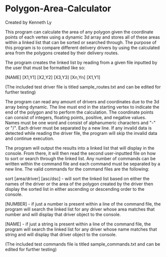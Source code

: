 # Polygon-Area-Calculator
Created by Kenneth Ly 

This program can calculate the area of any polygon given the coordinate points
of each vertex using a dynamic 3d array and stores all of these areas within a linked list 
that can be sorted or searched through. The purpose of this program is to compare
different delivery drivers by using the calculated area from the polygons created by their 
delivery routes.

The program creates the linked list by reading from a given file inputted by the user that 
must be formatted like so:

[NAME] [X1,Y1] [X2,Y2] [X3,Y3] [Xn,Yn] [X1,Y1]

(The included test driver file is titled sample_routes.txt and can be edited for further testing)

The program can read any amount of drivers and coordinates due to the 3d array being dynamic. 
The line must end in the starting vertex to indicate the end of the polygon and to 
perform the calculation. The coordinate points can consist of integers, floating points,
positive, and negative values. Names must be one word and consist of alphanumeric characters
and "-" or "/". Each driver must be separated by a new line. If any invalid data is detected 
while reading the driver file, the program will skip the invalid data and continue execution.

The program will output the results into a linked list that will display in the console. From there,
it will then read the second user-inputted file on how to sort or search through the linked list. 
Any number of commands can be written within the command file and each command must be separated by a 
new line. The valid commands for the command files are the following:

sort [area/driver] [asc/dsc] - will sort the linked list based on either the names of the driver
or the area of the polygon created by the driver then display the sorted list
in either ascending or descending order to the console.

[NUMBER] - if just a number is present within a line of the command file, the program will search
the linked list for any driver whose area matches that number and will display that driver object to the console.

[NAME] - if just a string is present within a line of the command file, the program will search
the linked list for any driver whose name matches that string and will display that driver object to the console.

(The included test commands file is titled sample_commands.txt and can be edited for further testing)






